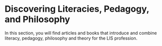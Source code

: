 # Discovering Literacies, Pedagogy, and Philosophy

In this section, you will find articles and books that introduce and combine literacy, pedagogy, philosophy and theory for the LIS profession.
